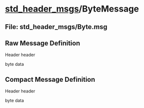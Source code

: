 # [std_header_msgs](../README.md)/ByteMessage #

## File: std_header_msgs/Byte.msg
## Raw Message Definition
  
Header header  
  
byte data  

## Compact Message Definition
  
Header header  
  
byte data
